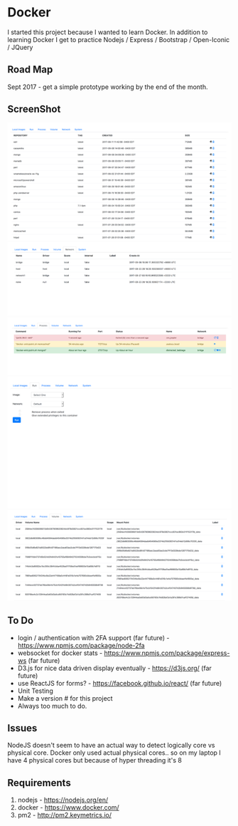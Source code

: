 # Docker
I started this project because I wanted to learn Docker.  In addition to learning Docker I get to practice Nodejs / Express / Bootstrap / Open-Iconic / JQuery

## Road Map
Sept 2017 - get a simple prototype working by the end of the month.

## ScreenShot
![Screen Shot Docker Image](https://raw.githubusercontent.com/somethingweird/docker/master/gui/screenshots/ScreenShot_DockerImage.png)
![Screen Shot Docker Network](https://raw.githubusercontent.com/somethingweird/docker/master/gui/screenshots/ScreenShot_DockerNetwork.png)
![Screen Shot Docker Process](https://raw.githubusercontent.com/somethingweird/docker/master/gui/screenshots/ScreenShot_DockerProcess.png)
![Screen Shot Docker Run](https://raw.githubusercontent.com/somethingweird/docker/master/gui/screenshots/ScreenShot_DockerRun.png)
![Screen Shot Docker Volume](https://raw.githubusercontent.com/somethingweird/docker/master/gui/screenshots/ScreenShot_DockerVolume.png)

## To Do

- login / authentication with 2FA support (far future) - https://www.npmjs.com/package/node-2fa
- websocket for docker stats - https://www.npmjs.com/package/express-ws (far future)
- D3.js for nice data driven display eventually - https://d3js.org/ (far future)
- use ReactJS for forms? - https://facebook.github.io/react/ (far future)
- Unit Testing
- Make a version # for this project
- Always too much to do.

## Issues
NodeJS doesn't seem to have an actual way to detect logically core vs physical core.
Docker only used actual physical cores.. so on my laptop I have 4 physical cores but because of hyper threading it's 8


## Requirements

1. nodejs - https://nodejs.org/en/
2. docker - https://www.docker.com/
3. pm2 - http://pm2.keymetrics.io/
